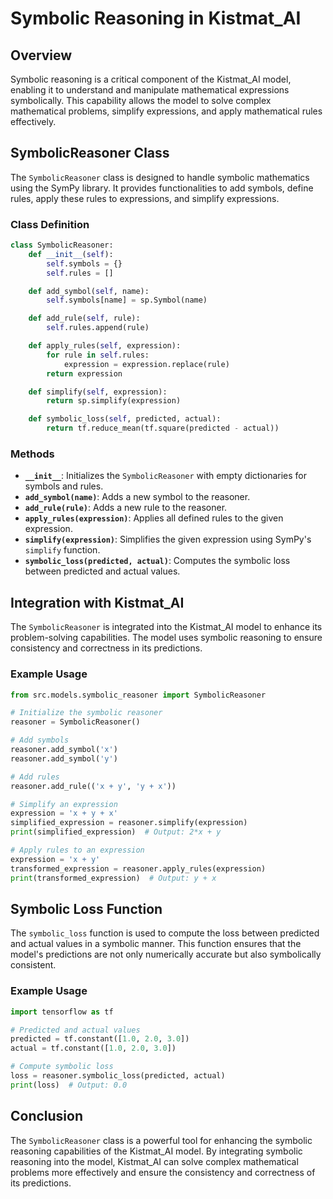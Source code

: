 # Symbolic Reasoning in Kistmat_AI

## Overview

Symbolic reasoning is a critical component of the Kistmat_AI model, enabling it to understand and manipulate mathematical expressions symbolically. This capability allows the model to solve complex mathematical problems, simplify expressions, and apply mathematical rules effectively.

## SymbolicReasoner Class

The `SymbolicReasoner` class is designed to handle symbolic mathematics using the SymPy library. It provides functionalities to add symbols, define rules, apply these rules to expressions, and simplify expressions.

### Class Definition

```python
class SymbolicReasoner:
    def __init__(self):
        self.symbols = {}
        self.rules = []

    def add_symbol(self, name):
        self.symbols[name] = sp.Symbol(name)

    def add_rule(self, rule):
        self.rules.append(rule)

    def apply_rules(self, expression):
        for rule in self.rules:
            expression = expression.replace(rule)
        return expression

    def simplify(self, expression):
        return sp.simplify(expression)

    def symbolic_loss(self, predicted, actual):
        return tf.reduce_mean(tf.square(predicted - actual))
```

### Methods

- **`__init__`**: Initializes the `SymbolicReasoner` with empty dictionaries for symbols and rules.
- **`add_symbol(name)`**: Adds a new symbol to the reasoner.
- **`add_rule(rule)`**: Adds a new rule to the reasoner.
- **`apply_rules(expression)`**: Applies all defined rules to the given expression.
- **`simplify(expression)`**: Simplifies the given expression using SymPy's `simplify` function.
- **`symbolic_loss(predicted, actual)`**: Computes the symbolic loss between predicted and actual values.

## Integration with Kistmat_AI

The `SymbolicReasoner` is integrated into the Kistmat_AI model to enhance its problem-solving capabilities. The model uses symbolic reasoning to ensure consistency and correctness in its predictions.

### Example Usage

```python
from src.models.symbolic_reasoner import SymbolicReasoner

# Initialize the symbolic reasoner
reasoner = SymbolicReasoner()

# Add symbols
reasoner.add_symbol('x')
reasoner.add_symbol('y')

# Add rules
reasoner.add_rule(('x + y', 'y + x'))

# Simplify an expression
expression = 'x + y + x'
simplified_expression = reasoner.simplify(expression)
print(simplified_expression)  # Output: 2*x + y

# Apply rules to an expression
expression = 'x + y'
transformed_expression = reasoner.apply_rules(expression)
print(transformed_expression)  # Output: y + x
```

## Symbolic Loss Function

The `symbolic_loss` function is used to compute the loss between predicted and actual values in a symbolic manner. This function ensures that the model's predictions are not only numerically accurate but also symbolically consistent.

### Example Usage

```python
import tensorflow as tf

# Predicted and actual values
predicted = tf.constant([1.0, 2.0, 3.0])
actual = tf.constant([1.0, 2.0, 3.0])

# Compute symbolic loss
loss = reasoner.symbolic_loss(predicted, actual)
print(loss)  # Output: 0.0
```

## Conclusion

The `SymbolicReasoner` class is a powerful tool for enhancing the symbolic reasoning capabilities of the Kistmat_AI model. By integrating symbolic reasoning into the model, Kistmat_AI can solve complex mathematical problems more effectively and ensure the consistency and correctness of its predictions.